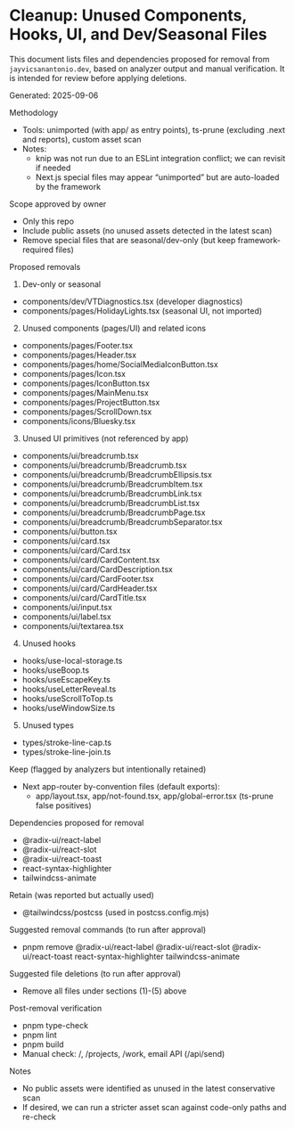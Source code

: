 # Cleanup: Unused Components, Hooks, UI, and Dev/Seasonal Files

This document lists files and dependencies proposed for removal from `jayvicsanantonio.dev`, based on analyzer output and manual verification. It is intended for review before applying deletions.

Generated: 2025-09-06

Methodology

- Tools: unimported (with app/ as entry points), ts-prune (excluding .next and reports), custom asset scan
- Notes:
  - knip was not run due to an ESLint integration conflict; we can revisit if needed
  - Next.js special files may appear “unimported” but are auto-loaded by the framework

Scope approved by owner

- Only this repo
- Include public assets (no unused assets detected in the latest scan)
- Remove special files that are seasonal/dev-only (but keep framework-required files)

Proposed removals

1. Dev-only or seasonal

<!-- Sentry demo route no longer applies -->

- components/dev/VTDiagnostics.tsx (developer diagnostics)
- components/pages/HolidayLights.tsx (seasonal UI, not imported)

2. Unused components (pages/UI) and related icons

- components/pages/Footer.tsx
- components/pages/Header.tsx
- components/pages/home/SocialMediaIconButton.tsx
- components/pages/Icon.tsx
- components/pages/IconButton.tsx
- components/pages/MainMenu.tsx
- components/pages/ProjectButton.tsx
- components/pages/ScrollDown.tsx
- components/icons/Bluesky.tsx

3. Unused UI primitives (not referenced by app)

- components/ui/breadcrumb.tsx
- components/ui/breadcrumb/Breadcrumb.tsx
- components/ui/breadcrumb/BreadcrumbEllipsis.tsx
- components/ui/breadcrumb/BreadcrumbItem.tsx
- components/ui/breadcrumb/BreadcrumbLink.tsx
- components/ui/breadcrumb/BreadcrumbList.tsx
- components/ui/breadcrumb/BreadcrumbPage.tsx
- components/ui/breadcrumb/BreadcrumbSeparator.tsx
- components/ui/button.tsx
- components/ui/card.tsx
- components/ui/card/Card.tsx
- components/ui/card/CardContent.tsx
- components/ui/card/CardDescription.tsx
- components/ui/card/CardFooter.tsx
- components/ui/card/CardHeader.tsx
- components/ui/card/CardTitle.tsx
- components/ui/input.tsx
- components/ui/label.tsx
- components/ui/textarea.tsx

4. Unused hooks

- hooks/use-local-storage.ts
- hooks/useBoop.ts
- hooks/useEscapeKey.ts
- hooks/useLetterReveal.ts
- hooks/useScrollToTop.ts
- hooks/useWindowSize.ts

5. Unused types

- types/stroke-line-cap.ts
- types/stroke-line-join.ts

Keep (flagged by analyzers but intentionally retained)

- Next app-router by-convention files (default exports):
  - app/layout.tsx, app/not-found.tsx, app/global-error.tsx (ts-prune false positives)

Dependencies proposed for removal

- @radix-ui/react-label
- @radix-ui/react-slot
- @radix-ui/react-toast
- react-syntax-highlighter
- tailwindcss-animate

Retain (was reported but actually used)

- @tailwindcss/postcss (used in postcss.config.mjs)

Suggested removal commands (to run after approval)

- pnpm remove @radix-ui/react-label @radix-ui/react-slot @radix-ui/react-toast react-syntax-highlighter tailwindcss-animate

Suggested file deletions (to run after approval)

- Remove all files under sections (1)-(5) above

Post-removal verification

- pnpm type-check
- pnpm lint
- pnpm build
- Manual check: /, /projects, /work, email API (/api/send)

Notes

- No public assets were identified as unused in the latest conservative scan
- If desired, we can run a stricter asset scan against code-only paths and re-check
